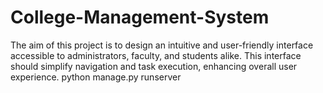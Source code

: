 # College-Management-System
The aim of this project is to design an intuitive and user-friendly interface accessible to administrators, faculty, and students alike. This interface should simplify navigation and task execution, enhancing overall user experience. 
python manage.py runserver
